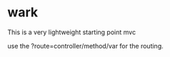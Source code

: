 # wark

This is a very lightweight starting point mvc

use the ?route=controller/method/var
for the routing.
